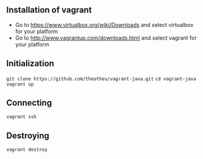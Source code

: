 Installation of vagrant
-----------------------
- Go to https://www.virtualbox.org/wiki/Downloads and select virtualbox for your platform
- Go to http://www.vagrantup.com/downloads.html and select vagrant for your platform


Initialization
--------------
`git clone https://github.com/theotheu/vagrant-java.git`
`cd vagrant-java`
`vagrant up`

Connecting
----------
`vagrant ssh`

Destroying
----------
`vagrant destroy`
